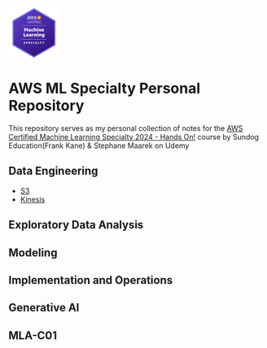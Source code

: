 <img src="Images/Badge.png" alt="drawing" width="100"/>

# AWS ML Specialty Personal Repository
This repository serves as my personal collection of notes for the [AWS Certified Machine Learning Specialty 2024 - Hands On!](https://www.udemy.com/course/aws-machine-learning/?couponCode=ST4MT73124) course by Sundog Education(Frank Kane) & Stephane Maarek on Udemy


## Data Engineering
- [S3](./Data%20Engineering//s3.xmind)
- [Kinesis](./Data%20Engineering//kinesis.xmind)

## Exploratory Data Analysis

## Modeling

## Implementation and Operations

## Generative AI

## MLA-C01
